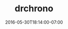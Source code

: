 ---
title: "drchrono"
description: "- web app design for an industry-leading EHR app\n- front-end web development using Django, jQuery and Bootstrap\n- iOS design\n- marketing design\n- trade show displays"
date: "2016-05-30T18:14:00-07:00"
featured: false
gallery: 
  - 
    url: "/assets/images/onpatient-2.jpg"
    caption: " "
  - 
    url: "/assets/images/onpatient-app.jpg"
    caption: " "
  - 
    url: "/assets/images/onpatient-imac-1.jpg"
    caption: " "
  - 
    url: "/assets/images/onpatient-iphone-1.jpg"
    caption: " "
tags: "development,app,print,medical,startup"
---